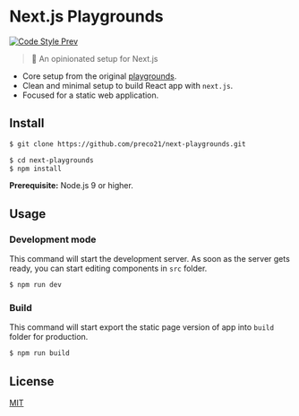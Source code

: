 # Next.js Playgrounds

[![Code Style Prev](https://img.shields.io/badge/code%20style-prev-32c8fc.svg)](https://github.com/preco21/eslint-config-prev)

> :rocket: An opinionated setup for Next.js

* Core setup from the original [playgrounds](https://github.com/preco21/playgrounds).
* Clean and minimal setup to build React app with `next.js`.
* Focused for a static web application.

## Install

```bash
$ git clone https://github.com/preco21/next-playgrounds.git

$ cd next-playgrounds
$ npm install
```

**Prerequisite:** Node.js 9 or higher.

## Usage

### Development mode

This command will start the development server. As soon as the server gets ready, you can start editing components in `src` folder.

```bash
$ npm run dev
```

### Build

This command will start export the static page version of app into `build` folder for production.

```bash
$ npm run build
```

## License

[MIT](https://preco.mit-license.org/)

